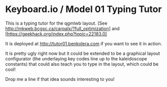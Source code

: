 # Keyboard.io / Model 01 Typing Tutor

This is a typing tutor for the qgmlwb layout. [See http://mkweb.bcgsc.ca/carpalx/?full_optimization] and [https://geekhack.org/index.php?topic=22183.0]

It is deployed at http://tutor01.benkolera.com if you want to see it in action.

It is pretty ugly right now but it could be extended to be a graphical layout configurator (the underlaying key codes line up to the kaleidoscope constants) that could also teach you to type in the layout, which could be cool!

Drop me a line if that idea sounds interesting to you!
